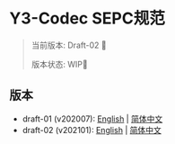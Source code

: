 # Y3-Codec SEPC规范

>
> 当前版本: Draft-02 🎯
>
> 版本状态: WIP🚀
>

## 版本

+ draft-01 (v202007): [English](draft-01.md) | [简体中文](draft-01_CN.md)
+ draft-02 (v202101): [English](draft-02.md) | [简体中文](draft-02_CN.md)
